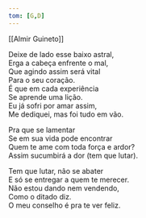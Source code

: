 ```yaml
---
tom: [G,D]
---
```


[[Almir Guineto]]

Deixe de lado esse baixo astral,  
Erga a cabeça enfrente o mal,  
Que agindo assim será vital  
Para o seu coração.  
É que em cada experiência  
Se aprende uma lição.  
Eu já sofri por amar assim,  
Me dediquei, mas foi tudo em vão.  

Pra que se lamentar  
Se em sua vida pode encontrar  
Quem te ame com toda força e ardor?  
Assim sucumbirá a dor (tem que lutar).  

Tem que lutar, não se abater  
E só se entregar a quem te merecer.  
Não estou dando nem vendendo,  
Como o ditado diz.  
O meu conselho é pra te ver feliz.  